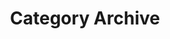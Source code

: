 ---
title: Category Archive
layout: categories
permalink: /category/
show_excerpts: true
entries_layout: list
---